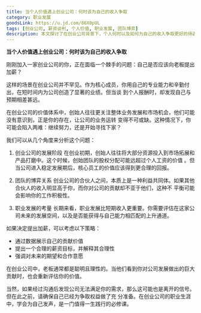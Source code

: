 ```yaml
---
title: 当个人价值遇上创业公司：何时该为自己的收入争取
category: 职业发展
goodsLink: https://u.jd.com/86X0pUL
tags: [创业公司, 薪资谈判, 个人价值, 职业发展, 团队博弈]
description: 本文探讨了在创业公司背景下，个人何时以及如何为自己的收入争取更好的待遇。文章分析了创业公司不同发展阶段对个人价值认知的差异、团队内部的利益平衡问题及职业发展的长远考量。提供了具体的加薪谈判策略，如通过数据展示个人贡献、设定合理的薪资目标并解释其合理性等。强调了在创业公司中学会为自己发声的重要性，同时也提醒读者在必要时考虑寻找更适合的发展机会。适合希望在创业环境中实现个人价值与薪酬匹配的专业人士阅读。
---
```

**当个人价值遇上创业公司：何时该为自己的收入争取**

 刚刚加入一家创业公司的你，正在面临一个棘手的问题：自己是否应该向老板提出加薪？

 这样的场景在创业公司并不罕见。作为核心成员，你用自己的专业能力和辛勤付出，在短时间内为公司创造了显著的业绩。但当谈
到个人报酬时，却发现自己与预期相差甚远。

 在创业公司的价值体系中，创始人往往更关注整体业务发展和市场机会，他们可能没有意识到，正是你的存在，让公司的业务运转
变得不可或缺。这种情况下，你可能会陷入两难：继续努力，还是开始寻找下家？

 我们可以从几个角度来分析这个问题：

 1. 创业公司的发展阶段
 在创业初期，创始人往往将大部分资源投入到市场拓展和产品打磨中。这个时候，创始团队的股权分配可能远超过个人工资的价值
。但当公司进入稳定发展期后，核心员工的价值应该得到更合理的回报。

 2. 团队的博弈关系
 创业公司的合伙人之间，本质上是一种利益共同体。如果其他合伙人的收入明显高于你，而你对公司的贡献却不亚于他们，这种不
平衡可能会影响你的工作积极性。

 3. 职业发展的考量
 长期来看，职业发展比短期收入更重要。你需要评估在这家公司未来的发展空间，以及是否能获得与自己能力相匹配的上升通道。


 如果决定提出加薪，可以考虑以下策略：

 * 通过数据展示自己的贡献价值
 * 提出一个合理的薪资目标，并解释其合理性
 * 强调对未来的期望和合作意愿

 在创业公司中，老板通常都是聪明且理性的。当他们看到你对公司发展做出的巨大贡献时，也会重新评估你的价值。

 当然，如果经过沟通后发现公司无法满足你的需求，那么这可能也是离开的信号。但在此之前，请确保自己已经为争取权益做了充
分准备。在创业公司的职业生涯中，学会为自己发声，是一门值得一生践行的必修课。